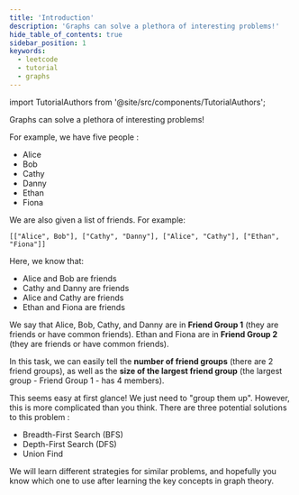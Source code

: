 ```yaml
---
title: 'Introduction'
description: 'Graphs can solve a plethora of interesting problems!'
hide_table_of_contents: true
sidebar_position: 1
keywords:
  - leetcode
  - tutorial
  - graphs
---
```


import TutorialAuthors from '@site/src/components/TutorialAuthors';

<TutorialAuthors names="@heiheihang"/>

Graphs can solve a plethora of interesting problems!

For example, we have five people :

* Alice
* Bob
* Cathy
* Danny
* Ethan
* Fiona

We are also given a list of friends. For example:

`[["Alice", Bob"], ["Cathy", "Danny"], ["Alice", "Cathy"], ["Ethan", "Fiona"]]`

Here, we know that:

* Alice and Bob are friends
* Cathy and Danny are friends
* Alice and Cathy are friends
* Ethan and Fiona are friends

We say that Alice, Bob, Cathy, and Danny are in **Friend Group 1** (they are friends or have common friends). Ethan and Fiona are in **Friend Group 2** (they are friends or have common friends).

In this task, we can easily tell the **number of friend groups** (there are 2 friend groups), as well as the **size of the largest friend group** (the largest group - Friend Group 1 - has 4 members).

This seems easy at first glance! We just need to "group them up". However, this is more complicated than you think. There are three potential solutions to this problem :

* Breadth-First Search (BFS)
* Depth-First Search (DFS)
* Union Find

We will learn different strategies for similar problems, and hopefully you know which one to use after learning the key concepts in graph theory.
